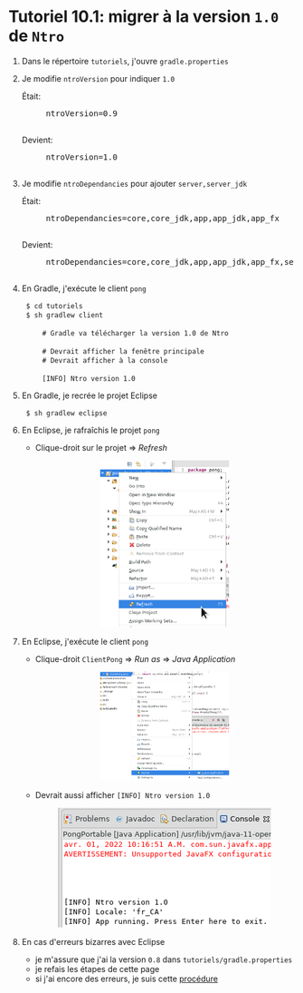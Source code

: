 # Tutoriel 10.1: migrer à la version `1.0` de `Ntro`

1. Dans le répertoire `tutoriels`, j'ouvre `gradle.properties`


1. Je modifie `ntroVersion` pour indiquer `1.0`

    Était:

    <pre>
        ntroVersion=0.9
    </pre>

    Devient:

    <pre>
        ntroVersion=1.0
    </pre>

1. Je modifie `ntroDependancies` pour ajouter `server,server_jdk`

    Était:

    <pre>
        ntroDependancies=core,core_jdk,app,app_jdk,app_fx
    </pre>

    Devient:

    <pre>
        ntroDependancies=core,core_jdk,app,app_jdk,app_fx,server,server_jdk
    </pre>


1. En Gradle, j'exécute le client `pong`

        $ cd tutoriels
        $ sh gradlew client

            # Gradle va télécharger la version 1.0 de Ntro

            # Devrait afficher la fenêtre principale
            # Devrait afficher à la console

            [INFO] Ntro version 1.0

1. En Gradle, je recrée le projet Eclipse

        $ sh gradlew eclipse

1. En Eclipse, je rafraîchis le projet `pong`

    * Clique-droit sur le projet => *Refresh*

        <center>
            <img width="50%" src="eclipse00.png"/>
        </center>

1. En Eclipse, j'exécute le client `pong`
    * Clique-droit `ClientPong` => *Run as* => *Java Application*

        <center>
            <img width="50%" src="eclipse01.png"/>
        </center>


    * Devrait aussi afficher `[INFO] Ntro version 1.0`

        <center>
            <img src="eclipse02.png"/>
        </center>


1. En cas d'erreurs bizarres avec Eclipse
    * je m'assure que j'ai la version `0.8` dans `tutoriels/gradle.properties`
    * je refais les étapes de cette page
    * si j'ai encore des erreurs, je suis cette <a href="/cegep/420-4F5-MO/procedures/eclipse">procédure</a>
